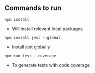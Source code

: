 ## Commands to run

```
npm install
```
- Will install relevant local packages

```
npm install jest --global
```
- Install jest globally

```
npm run test --coverage
```
- To generate tests with code coverage
